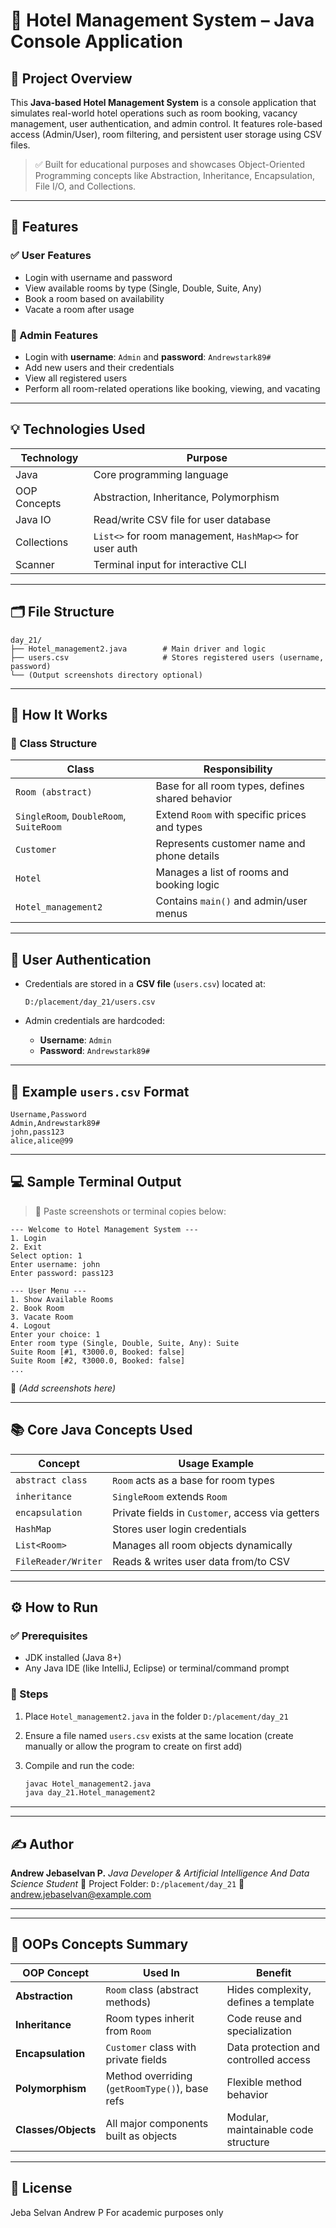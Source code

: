 # 🏨 Hotel Management System – Java Console Application

## 📌 Project Overview

This **Java-based Hotel Management System** is a console application that simulates real-world hotel operations such as room booking, vacancy management, user authentication, and admin control. It features role-based access (Admin/User), room filtering, and persistent user storage using CSV files.

> ✅ Built for educational purposes and showcases Object-Oriented Programming concepts like Abstraction, Inheritance, Encapsulation, File I/O, and Collections.

---

## 🔧 Features

### ✅ User Features

* Login with username and password
* View available rooms by type (Single, Double, Suite, Any)
* Book a room based on availability
* Vacate a room after usage

### 🔐 Admin Features

* Login with **username**: `Admin` and **password**: `Andrewstark89#`
* Add new users and their credentials
* View all registered users
* Perform all room-related operations like booking, viewing, and vacating

---

## 💡 Technologies Used

| Technology   | Purpose                                                 |
| ------------ | ------------------------------------------------------- |
| Java         | Core programming language                               |
| OOP Concepts | Abstraction, Inheritance, Polymorphism                  |
| Java IO      | Read/write CSV file for user database                   |
| Collections  | `List<>` for room management, `HashMap<>` for user auth |
| Scanner      | Terminal input for interactive CLI                      |

---

## 🗂️ File Structure

```
day_21/
├── Hotel_management2.java        # Main driver and logic
├── users.csv                     # Stores registered users (username, password)
└── (Output screenshots directory optional)
```

---

## 📄 How It Works

### 🧱 Class Structure

| Class                                   | Responsibility                                   |
| --------------------------------------- | ------------------------------------------------ |
| `Room (abstract)`                       | Base for all room types, defines shared behavior |
| `SingleRoom`, `DoubleRoom`, `SuiteRoom` | Extend `Room` with specific prices and types     |
| `Customer`                              | Represents customer name and phone details       |
| `Hotel`                                 | Manages a list of rooms and booking logic        |
| `Hotel_management2`                     | Contains `main()` and admin/user menus           |

---

## 🔐 User Authentication

* Credentials are stored in a **CSV file** (`users.csv`) located at:

  ```
  D:/placement/day_21/users.csv
  ```
* Admin credentials are hardcoded:

  * **Username**: `Admin`
  * **Password**: `Andrewstark89#`

---

## 💾 Example `users.csv` Format

```csv
Username,Password
Admin,Andrewstark89#
john,pass123
alice,alice@99
```

---

## 💻 Sample Terminal Output

> 📌 Paste screenshots or terminal copies below:

```
--- Welcome to Hotel Management System ---
1. Login
2. Exit
Select option: 1
Enter username: john
Enter password: pass123

--- User Menu ---
1. Show Available Rooms
2. Book Room
3. Vacate Room
4. Logout
Enter your choice: 1
Enter room type (Single, Double, Suite, Any): Suite
Suite Room [#1, ₹3000.0, Booked: false]
Suite Room [#2, ₹3000.0, Booked: false]
...
```

📸 *(Add screenshots here)*

---

## 📚 Core Java Concepts Used

| Concept             | Usage Example                                    |
| ------------------- | ------------------------------------------------ |
| `abstract class`    | `Room` acts as a base for room types             |
| `inheritance`       | `SingleRoom` extends `Room`                      |
| `encapsulation`     | Private fields in `Customer`, access via getters |
| `HashMap`           | Stores user login credentials                    |
| `List<Room>`        | Manages all room objects dynamically             |
| `FileReader/Writer` | Reads & writes user data from/to CSV             |

---

## ⚙️ How to Run

### ✅ Prerequisites

* JDK installed (Java 8+)
* Any Java IDE (like IntelliJ, Eclipse) or terminal/command prompt

### 🚀 Steps

1. Place `Hotel_management2.java` in the folder `D:/placement/day_21`
2. Ensure a file named `users.csv` exists at the same location (create manually or allow the program to create on first add)
3. Compile and run the code:

   ```bash
   javac Hotel_management2.java
   java day_21.Hotel_management2
   ```

---

---

## ✍️ Author

**Andrew Jebaselvan P.**
*Java Developer & Artificial Intelligence And Data Science Student*
📁 Project Folder: `D:/placement/day_21`
📧 [andrew.jebaselvan@example.com](mailto:andrew.jebaselvan@example.com)

---
---

## 🧠 OOPs Concepts Summary

| OOP Concept     | Used In                                         | Benefit                                |
|----------------|--------------------------------------------------|----------------------------------------|
| **Abstraction**     | `Room` class (abstract methods)                 | Hides complexity, defines a template   |
| **Inheritance**     | Room types inherit from `Room`                  | Code reuse and specialization          |
| **Encapsulation**   | `Customer` class with private fields            | Data protection and controlled access  |
| **Polymorphism**    | Method overriding (`getRoomType()`), base refs  | Flexible method behavior               |
| **Classes/Objects** | All major components built as objects           | Modular, maintainable code structure   |

---


## 📌 License

Jeba Selvan Andrew P For academic purposes only 
